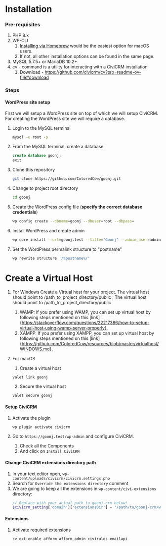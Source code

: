# Installation

### Pre-requisites

1. PHP 8.x
2. WP-CLI
   1. [Installing via Homebrew](https://make.wordpress.org/cli/handbook/guides/installing/#installing-via-homebrew) would be the easiest option for macOS users.
   2. If not, all other installation options can be found in the same page.
3. MySQL 5.7.5+ or MariaDB 10.2+
4. cv - command is a utility for interacting with a CiviCRM installation
   1. Download - https://github.com/civicrm/cv?tab=readme-ov-file#download

### Steps

#### WordPress site setup

First we will setup a WordPress site on top of which we will setup CiviCRM. For creating the WordPress site we will require a database.

1. Login to the MySQL terminal
   ```sh
   mysql -u root -p
   ```

1. From the MySQL terminal, create a database
   ```sql
   create database goonj;
   exit
   ```

1. Clone this repository
   ```sh
   git clone https://github.com/ColoredCow/goonj.git
   ```

1. Change to project root directory
   ```sh
   cd goonj
   ```

1. Create the WordPress config file (**specify the correct database credentials**)
   ```sh
   wp config create --dbname=goonj --dbuser=root --dbpass=
   ```

1. Install WordPress and create admin
   ```sh
   wp core install --url=goonj.test --title="Goonj" --admin_user=admin --admin_password=admin --admin_email=admin@example.com
   ```

1. Set the WordPress permalink structure to "postname"
   ```sh
   wp rewrite structure '/%postname%/'
   ```
# Create a Virtual Host
1. For Windows
   Create a Virtual host for your project. The virtual host should point to /path_to_project_directory/public : The virtual host should point to /path_to_project_directory/public
      1. WAMP: If you prefer using WAMP, you can set up virtual host by following steps mentioned on this [link]{https://stackoverflow.com/questions/22217386/how-to-setup-virtual-host-using-wamp-server-properly}.
      2. XAMPP: If you prefer using XAMPP, you can set up virtual host by following steps mentioned on this [link]{https://github.com/ColoredCow/resources/blob/master/virtualhost/WINDOWS.md}.

2. For macOS
   1. Create a virtual host
   ```sh
   valet link goonj
   ```

   2. Secure the virtual host
   ```sh
   valet secure goonj
   ```
#### Setup CiviCRM

1. Activate the plugin
   ```sh
   wp plugin activate civicrm
   ```

2. Go to `https://goonj.test/wp-admin` and configure CiviCRM.
   1. Check all the Components
   2. And click on `Install CiviCRM`

#### Change CiviCRM extensions directory path

1. In your text editor open, `wp-content/uploads/civicrm/civicrm.settings.php`
2. Search for `Override the extensions directory` comment
3. We are going to keep all the extensions in `wp-content/civi-extensions` directory:
   ```php
   // Replace with your actual path to goonj-crm below!
   $civicrm_setting['domain']['extensionsDir'] = '/path/to/goonj-crm/wp-content/civi-extensions';
   ```

#### Extensions

1. Activate required extensions
   ```sh
   cv ext:enable afform afform_admin civirules emailapi
   ```
